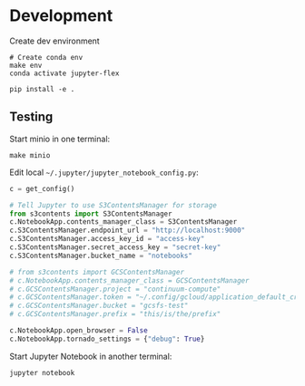 # Development

Create dev environment

```
# Create conda env
make env
conda activate jupyter-flex

pip install -e .
```

## Testing

Start minio in one terminal:

```
make minio
```

Edit local `~/.jupyter/jupyter_notebook_config.py`:

```python
c = get_config()

# Tell Jupyter to use S3ContentsManager for storage
from s3contents import S3ContentsManager
c.NotebookApp.contents_manager_class = S3ContentsManager
c.S3ContentsManager.endpoint_url = "http://localhost:9000"
c.S3ContentsManager.access_key_id = "access-key"
c.S3ContentsManager.secret_access_key = "secret-key"
c.S3ContentsManager.bucket_name = "notebooks"

# from s3contents import GCSContentsManager
# c.NotebookApp.contents_manager_class = GCSContentsManager
# c.GCSContentsManager.project = "continuum-compute"
# c.GCSContentsManager.token = "~/.config/gcloud/application_default_credentials.json"
# c.GCSContentsManager.bucket = "gcsfs-test"
# c.GCSContentsManager.prefix = "this/is/the/prefix"

c.NotebookApp.open_browser = False
c.NotebookApp.tornado_settings = {"debug": True}
```

Start Jupyter Notebook in another terminal:

```
jupyter notebook
```
